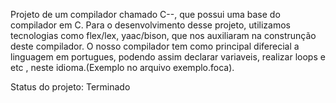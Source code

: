 Projeto de um compilador chamado C--, que possui uma base do compilador em C. Para o desenvolvimento desse projeto, utilizamos tecnologias como flex/lex, yaac/bison, que nos auxiliaram na construnção deste compilador. O nosso compilador tem como principal diferecial a linguagem em portugues, podendo assim declarar variaveis, realizar loops e etc , neste idioma.(Exemplo no arquivo exemplo.foca).

Status do projeto: Terminado
